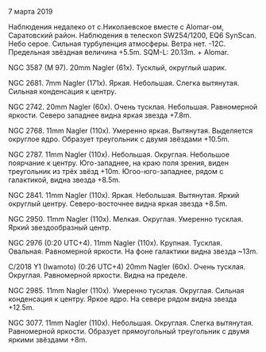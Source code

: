 7 марта 2019

Наблюдения недалеко от с.Николаевское вместе с Alomar-ом, Саратовский район. Наблюдения в телескоп SW254/1200, EQ6 SynScan. Небо серое. Сильная турбуленция атмосферы. Ветра нет. -12C. Предельная звёздная величина +5.5m. SQM-L: 20.13m. + Alomar.

NGC 3587 (M 97). 20mm Nagler (61x). Тусклый, округлый шарик.

NGC 2681. 7mm Nagler (171x). Яркая. Небольшая. Слегка вытянутая. Сильная конденсация к центру.

NGC 2742. 20mm Nagler (60x). Очень тусклая. Небольшая. Равномерной яркости. Северо западнее видна яркая звезда +7.8m.

NGC 2768. 11mm Nagler (110x). Умеренно яркая. Вытянутая. Выделяется округлое ядро. Образует треугольник с двумя звёздами +10.5m.

NGC 2787. 11mm Nagler (110x). Небольшая. Округлая. Небольшое поярчание к центру. Юго-западнее, на краю поля зрения, виден треугольник из трёх звёзд +10m. Югоо-юго-западнее, рядом с галактикой, видна звезда +8.5m.

NGC 2841. 11mm Nagler (110x). Яркая. Небольшая. Вытянутая. Яркий округлый центру. Северо-восточнее видна яркая звезда +8.5m.

NGC 2950. 11mm Nagler (110x). Мелкая. Округлая. Умеренно тусклая. Яркий звездообразный центр.

NGC 2976 (0:20 UTC+4). 11mm Nagler (110x). Крупная. Тусклая. Овальная. Равномерной яркости. На фоне галактики видна звезда ~13m.

C/2018 Y1 (Iwamoto) (0:26 UTC+4) 20mm Nagler (60x). Очень тусклая. Округлая. Равномерной яркости. Видна на пределе.

NGC 2985. 11mm Nagler (110x). Умеренно тусклая. Округлая. Сильная конденсация к центру. Яркое ядро. На севере рядом видна звезда +12.5m.

NGC 3077. 11mm Nagler (110x). Небольшая. Округлая. Слегка вытянутая. Равномерной яркости. Образует прямоугольный треугольник с двумя яркими звёздами +8m.